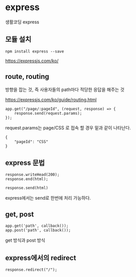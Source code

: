 # express

생활코딩 express

## 모듈 설치

    npm install express --save

https://expressjs.com/ko/

## route, routing

방향을 잡는 것, 즉 사용자들의 path마다 적당한 응답을 해주는 것

https://expressjs.com/ko/guide/routing.html

    app.get("/page/:pageId", (request, response) => {
        response.send(request.params);
    });

request.params는 page/CSS 로 접속 할 경우 밑과 같이 나타난다.

    {
        "pageId": "CSS"
    }

## express 문법

    response.writeHead(200);
    response.end(html);

    response.send(html)

express에서는 send로 한번에 처리 가능하다.

## get, post

    app.get('path', callback());
    app.post('path', callback());

get 방식과 post 방식

## express에서의 redirect

    response.redirect("/");
